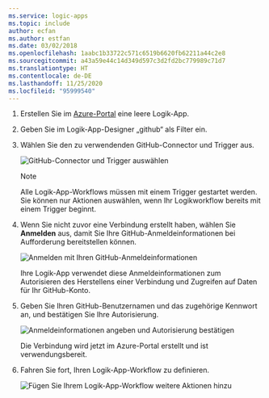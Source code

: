 ```yaml
---
ms.service: logic-apps
ms.topic: include
author: ecfan
ms.author: estfan
ms.date: 03/02/2018
ms.openlocfilehash: 1aabc1b33722c571c6519b6620fb62211a44c2e8
ms.sourcegitcommit: a43a59e44c14d349d597c3d2fd2bc779989c71d7
ms.translationtype: HT
ms.contentlocale: de-DE
ms.lasthandoff: 11/25/2020
ms.locfileid: "95999540"
---
```

1. Erstellen Sie im [Azure-Portal](https://portal.azure.com) eine leere Logik-App. 

2. Geben Sie im Logik-App-Designer „github“ als Filter ein. 

3. Wählen Sie den zu verwendenden GitHub-Connector und Trigger aus.

   ![GitHub-Connector und Trigger auswählen](./media/connectors-create-api-github/github-connector.png)

   > [!NOTE]
   > Alle Logik-App-Workflows müssen mit einem Trigger gestartet werden. Sie können nur Aktionen auswählen, wenn Ihr Logikworkflow bereits mit einem Trigger beginnt. 

4. Wenn Sie nicht zuvor eine Verbindung erstellt haben, wählen Sie **Anmelden** aus, damit Sie Ihre GitHub-Anmeldeinformationen bei Aufforderung bereitstellen können.  

   ![Anmelden mit Ihren GitHub-Anmeldeinformationen](./media/connectors-create-api-github/github-connector-sign-in-credentials.png)

   Ihre Logik-App verwendet diese Anmeldeinformationen zum Autorisieren des Herstellens einer Verbindung und Zugreifen auf Daten für Ihr GitHub-Konto. 

5. Geben Sie Ihren GitHub-Benutzernamen und das zugehörige Kennwort an, und bestätigen Sie Ihre Autorisierung.

   ![Anmeldeinformationen angeben und Autorisierung bestätigen](./media/connectors-create-api-github/github-connector-authorize.png)   

   Die Verbindung wird jetzt im Azure-Portal erstellt und ist verwendungsbereit.

6. Fahren Sie fort, Ihren Logik-App-Workflow zu definieren.

   ![Fügen Sie Ihrem Logik-App-Workflow weitere Aktionen hinzu](./media/connectors-create-api-github/github-connector-logic-app.png)

